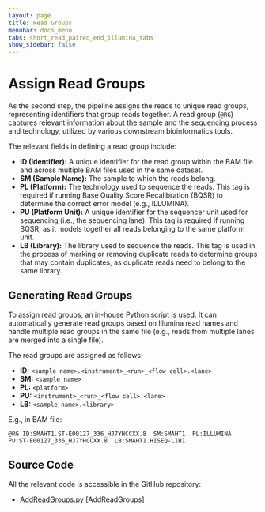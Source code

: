 ```yaml
---
layout: page
title: Read Groups
menubar: docs_menu
tabs: short_read_paired_end_illumina_tabs
show_sidebar: false
---
```


# Assign Read Groups

As the second step, the pipeline assigns the reads to unique read groups, representing identifiers that group reads together. A read group (`@RG`) captures relevant information about the sample and the sequencing process and technology, utilized by various downstream bioinformatics tools.

The relevant fields in defining a read group include:

- **ID (Identifier):** A unique identifier for the read group within the BAM file and across multiple BAM files used in the same dataset.
- **SM (Sample Name):** The sample to which the reads belong.
- **PL (Platform):** The technology used to sequence the reads. This tag is required if running Base Quality Score Recalibration (BQSR) to determine the correct error model (e.g., ILLUMINA).
- **PU (Platform Unit):** A unique identifier for the sequencer unit used for sequencing (i.e., the sequencing lane). This tag is required if running BQSR, as it models together all reads belonging to the same platform unit.
- **LB (Library):** The library used to sequence the reads. This tag is used in the process of marking or removing duplicate reads to determine groups that may contain duplicates, as duplicate reads need to belong to the same library.

## Generating Read Groups

To assign read groups, an in-house Python script is used. It can automatically generate read groups based on Illumina read names and handle multiple read groups in the same file (e.g., reads from multiple lanes are merged into a single file).

The read groups are assigned as follows:

- **ID:** `<sample name>.<instrument>_<run>_<flow cell>.<lane>`
- **SM:** `<sample name>`
- **PL:** `<platform>`
- **PU:** `<instrument>_<run>_<flow cell>.<lane>`
- **LB:** `<sample name>.<library>`

E.g., in BAM file:

```text
@RG ID:SMAHT1.ST-E00127_336_HJ7YHCCXX.8  SM:SMAHT1  PL:ILLUMINA  PU:ST-E00127_336_HJ7YHCCXX.8  LB:SMAHT1.HISEQ-LIB1
```

## Source Code

All the relevant code is accessible in the GitHub repository:

  - [AddReadGroups.py](https://github.com/smaht-dac/pipelines-scripts/blob/main/processing_scripts/AddReadGroups.py) [AddReadGroups]
